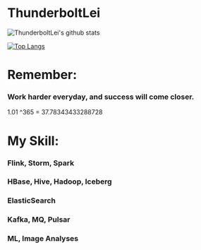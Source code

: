 # ThunderboltLei

![ThunderboltLei's github stats](https://github-readme-stats.vercel.app/api?username=ThunderboltLei&show_icons=true&theme=radical) 

[![Top Langs](https://github-readme-stats.vercel.app/api/top-langs/?username=ThunderboltLei&layout=compact)](https://github.com/ThunderboltLei/github-readme-stats)


# Remember:
### Work harder everyday, and success will come closer.
1.01 ^365 = 37.78343433288728


# My Skill:
###    Flink, Storm, Spark
###    HBase, Hive, Hadoop, Iceberg
###    ElasticSearch
###    Kafka, MQ, Pulsar
###    ML, Image Analyses
